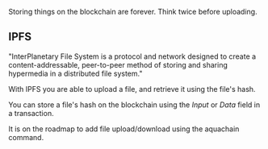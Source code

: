 Storing things on the blockchain are forever. Think twice before uploading.

## IPFS

"InterPlanetary File System is a protocol and network designed to create a content-addressable, peer-to-peer method of storing and sharing hypermedia in a distributed file system."

With IPFS you are able to upload a file, and retrieve it using the file's hash.

You can store a file's hash on the blockchain using the _Input_ or _Data_ field in a transaction.

It is on the roadmap to add file upload/download using the aquachain command.
